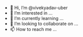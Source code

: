 - 👋 Hi, I’m @vivekyadav-uber
- 👀 I’m interested in ...
- 🌱 I’m currently learning ...
- 💞️ I’m looking to collaborate on ...
- 📫 How to reach me ...

<!---
vivekyadav-uber/vivekyadav-uber is a ✨ special ✨ repository because its `README.md` (this file) appears on your GitHub profile.
You can click the Preview link to take a look at your changes.
--->
